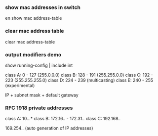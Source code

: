 ### show mac addresses in switch
en
show mac address-table 

### clear mac address table
clear mac address-table 


### output modifiers demo
show running-config | include int




class A:   0 - 127 (255.0.0.0)
class B: 128 - 191 (255.255.0.0)
class C: 192 - 223 (255.255.255.0)
class D: 224 - 239 (multicasting)
class E: 240 - 255 (experimental)

IP + subnet mask + default gateway


### RFC 1918 private addresses
class A: 10.*.*.*
class B: 172.16.*.* - 172.31.*.*
class C: 192.168.*.*

169.254.*.* (auto generation of IP addresses)













